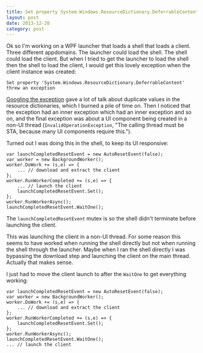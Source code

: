 ```yaml
---
title: Set property System.Windows.ResourceDictionary.DeferrableContent threw an exception error in WPF
layout: post
date: 2013-12-20
category: post
---
```


Ok so I'm working on a WPF launcher that loads a shell that loads a client. Three different appdomains. The launcher could load the shell. The shell could load the client. But when I tried to get the launcher to load the shell then the shell to load the client, I would get this lovely exception when the client instance was created:

    Set property 'System.Windows.ResourceDictionary.DeferrableContent' threw an exception

[Googling the exception](https://www.google.com.au/search?q=Set+property+'System.Windows.ResourceDictionary.DeferrableContent'+threw+an+exception.&oq=Set+property+'System.Windows.ResourceDictionary.DeferrableContent'+threw+an+exception.&aqs=chrome..69i57.519j0j4&sourceid=chrome&espv=210&es_sm=122&ie=UTF-8) gave a lot of talk about duplicate values in the resource dictionaries, which I burned a pile of time on. Then I noticed that the exception had an inner exception which had an inner exception and so on, and the final exception was about a UI component being created in a non-UI thread (`InvalidOperationException`, "The calling thread must be STA, because many UI components require this.").

Turned out I was doing this in the shell, to keep its UI responsive:

    var launchCompletedResetEvent = new AutoResetEvent(false);
    var worker = new BackgroundWorker();
    worker.DoWork += (s,e) => {
        ... // download and extract the client
    };
    worker.RunWorkerCompleted += (s,e) => {
        ... // launch the client
        launchCompletedResetEvent.Set();
    };
    worker.RunWorkerAsync();
    launchCompletedResetEvent.WaitOne();

The `launchCompletedResetEvent` mutex is so the shell didn't terminate before launching the client.

This was launching the client in a non-UI thread. For some reason this seems to have worked when running the shell directly but not when running the shell through the launcher. Maybe when I ran the shell directly I was bypassing the download step and launching the client on the main thread. Actually that makes sense.

I just had to move the client launch to after the `WaitOne` to get everything working:

    var launchCompletedResetEvent = new AutoResetEvent(false);
    var worker = new BackgroundWorker();
    worker.DoWork += (s,e) => {
        ... // download and extract the client
    };
    worker.RunWorkerCompleted += (s,e) => {
        launchCompletedResetEvent.Set();
    };
    worker.RunWorkerAsync();
    launchCompletedResetEvent.WaitOne();
    ... // launch the client

